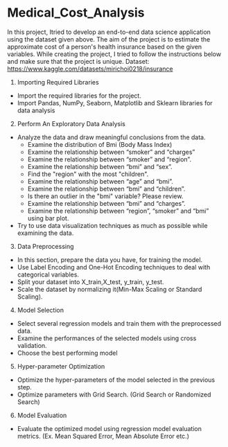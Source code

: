# Medical_Cost_Analysis
In this project, Itried to develop an end-to-end data science application using the
dataset given above. The aim of the project is to estimate the approximate cost of a person's
health insurance based on the given variables. While creating the project, I tried to follow the
instructions below and make sure that the project is unique.
Dataset: https://www.kaggle.com/datasets/mirichoi0218/insurance

1. Importing Required Libraries
  * Import the required libraries for the project.
  * Import Pandas, NumPy, Seaborn, Matplotlib and Sklearn libraries for data analysis
2. Perform An Exploratory Data Analysis
  * Analyze the data and draw meaningful conclusions from the data.
    - Examine the distribution of Bmi (Body Mass Index)
    - Examine the relationship between “smoker” and “charges”
    - Examine the relationship between “smoker” and “region”.
    - Examine the relationship between “bmi” and “sex”.
    - Find the "region" with the most "children".
    - Examine the relationship between “age” and “bmi”.
    - Examine the relationship between “bmi” and “children”.
    - Is there an outlier in the "bmi" variable? Please review.
    - Examine the relationship between “bmi” and “charges”.
    - Examine the relationship between “region”, “smoker” and “bmi” using bar plot.
  * Try to use data visualization techniques as much as possible while examining the data.
3. Data Preprocessing
  * In this section, prepare the data you have, for training the model.
  * Use Label Encoding and One-Hot Encoding techniques to deal with categorical variables.
  * Split your dataset into X_train,X_test, y_train, y_test.
  * Scale the dataset by normalizing it(Min-Max Scaling or Standard Scaling).
4. Model Selection
  * Select several regression models and train them with the preprocessed data.
  * Examine the performances of the selected models using cross validation.
  * Choose the best performing model
5. Hyper-parameter Optimization
  * Optimize the hyper-parameters of the model selected in the previous step.
  * Optimize parameters with Grid Search. (Grid Search or Randomized Search)
6. Model Evaluation
  * Evaluate the optimized model using regression model evaluation metrics. (Ex. Mean Squared Error, Mean Absolute Error etc.)
